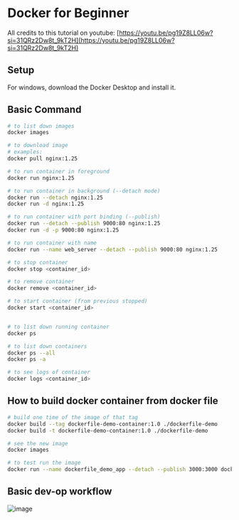 # Docker for Beginner
All credits to this tutorial on youtube: [https://youtu.be/pg19Z8LL06w?si=31QRz2Dw8t_9kT2H](https://youtu.be/pg19Z8LL06w?si=31QRz2Dw8t_9kT2H)

## Setup
For windows, download the Docker Desktop and install it.

## Basic Command
```bash
# to list down images
docker images

# to download image
# examples:
docker pull nginx:1.25

# to run container in foreground
docker run nginx:1.25

# to run container in background (--detach mode)
docker run --detach nginx:1.25
docker run -d nginx:1.25

# to run container with port binding (--publish)
docker run --detach --publish 9000:80 nginx:1.25
docker run -d -p 9000:80 nginx:1.25

# to run container with name
docker run --name web_server --detach --publish 9000:80 nginx:1.25

# to stop container
docker stop <container_id>

# to remove container
docker remove <container_id>

# to start container (from previous stopped)
docker start <container_id>


# to list down running container
docker ps

# to list down containers
docker ps --all
docker ps -a

# to see logs of container
docker logs <container_id>
```

## How to build docker container from docker file
```bash
# build one time of the image of that tag
docker build --tag dockerfile-demo-container:1.0 ./dockerfile-demo
docker build -t dockerfile-demo-container:1.0 ./dockerfile-demo

# see the new image
docker images

# to test run the image
docker run --name dockerfile_demo_app --detach --publish 3000:3000 dockerfile-demo-container:1.0
```

## Basic dev-op workflow
![image](https://github.com/chhatrachhorm/learn-docker/assets/28259921/f2ad7d49-dbba-4378-9218-d63ac2379956)
